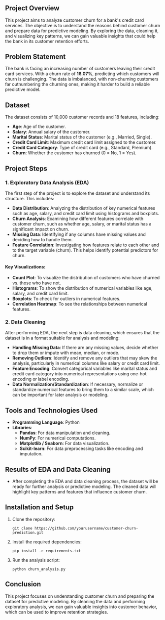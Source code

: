
# 

## Project Overview
This project aims to analyze customer churn for a bank's credit card services. The objective is to understand the reasons behind customer churn and prepare data for predictive modeling. By exploring the data, cleaning it, and visualizing key patterns, we can gain valuable insights that could help the bank in its customer retention efforts.

## Problem Statement
The bank is facing an increasing number of customers leaving their credit card services. With a churn rate of **16.07%**, predicting which customers will churn is challenging. The data is imbalanced, with non-churning customers far outnumbering the churning ones, making it harder to build a reliable predictive model.

## Dataset
The dataset consists of 10,000 customer records and 18 features, including:
- **Age**: Age of the customer.
- **Salary**: Annual salary of the customer.
- **Marital Status**: Marital status of the customer (e.g., Married, Single).
- **Credit Card Limit**: Maximum credit card limit assigned to the customer.
- **Credit Card Category**: Type of credit card (e.g., Standard, Premium).
- **Churn**: Whether the customer has churned (0 = No, 1 = Yes).

## Project Steps

### 1. **Exploratory Data Analysis (EDA)**
   The first step of the project is to explore the dataset and understand its structure. This includes:
   - **Data Distribution**: Analyzing the distribution of key numerical features such as age, salary, and credit card limit using histograms and boxplots.
   - **Churn Analysis**: Examining how different features correlate with customer churn, such as whether age, salary, or marital status has a significant impact on churn.
   - **Missing Data**: Identifying if any columns have missing values and deciding how to handle them.
   - **Feature Correlation**: Investigating how features relate to each other and to the target variable (churn). This helps identify potential predictors for churn.

#### Key Visualizations:
- **Count Plot**: To visualize the distribution of customers who have churned vs. those who have not.
- **Histograms**: To show the distribution of numerical variables like age, salary, and credit card limit.
- **Boxplots**: To check for outliers in numerical features.
- **Correlation Heatmap**: To see the relationships between numerical features.

### 2. **Data Cleaning**
   After performing EDA, the next step is data cleaning, which ensures that the dataset is in a format suitable for analysis and modeling:
   - **Handling Missing Data**: If there are any missing values, decide whether to drop them or impute with mean, median, or mode.
   - **Removing Outliers**: Identify and remove any outliers that may skew the analysis, particularly in numerical columns like salary or credit card limit.
   - **Feature Encoding**: Convert categorical variables like marital status and credit card category into numerical representations using one-hot encoding or label encoding.
   - **Data Normalization/Standardization**: If necessary, normalize or standardize numerical features to bring them to a similar scale, which can be important for later analysis or modeling.

## Tools and Technologies Used
- **Programming Language**: Python
- **Libraries**:
  - **Pandas**: For data manipulation and cleaning.
  - **NumPy**: For numerical computations.
  - **Matplotlib / Seaborn**: For data visualization.
  - **Scikit-learn**: For data preprocessing tasks like encoding and imputation.

## Results of EDA and Data Cleaning
- After completing the EDA and data cleaning process, the dataset will be ready for further analysis or predictive modeling. The cleaned data will highlight key patterns and features that influence customer churn.

## Installation and Setup
1. Clone the repository:
   ```
   git clone https://github.com/yourusername/customer-churn-prediction.git
   ```

2. Install the required dependencies:
   ```
   pip install -r requirements.txt
   ```

3. Run the analysis script:
   ```
   python churn_analysis.py
   ```

## Conclusion
This project focuses on understanding customer churn and preparing the dataset for predictive modeling. By cleaning the data and performing exploratory analysis, we can gain valuable insights into customer behavior, which can be used to improve retention strategies.

